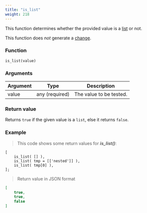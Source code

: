 ```yaml
---
title: "is_list"
weight: 218
---
```


This function determines whether the provided value is a [list](../../data-types/list) or not.

This function does *not* generate a [change](../../overview/changes).

### Function

`is_list(value)`

### Arguments

Argument | Type | Description
-------- | ---- | -----------
value | any (required) | The value to be tested.

### Return value

Returns `true` if the given value is a `list`, else it returns `false`.

### Example

> This code shows some return values for ***is_list()***:

```thingsdb,json_response
[
    is_list( [] ),
    is_list( tmp = [['nested']] ),
    is_list( tmp[0] ),
];
```

> Return value in JSON format

```json
[
    true,
    true,
    false
]
```
